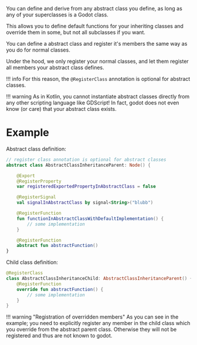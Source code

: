 You can define and derive from any abstract class you define, as long as any of your superclasses is a Godot class.

This allows you to define default functions for your inheriting classes and override them in some, but not all subclasses if you want.

You can define a abstract class and register it's members the same way as you do for normal classes.

Under the hood, we only register your normal classes, and let them register all members your abstract class defines.

!!! info
    For this reason, the `@RegisterClass` annotation is optional for abstract classes.

!!! warning
    As in Kotlin, you cannot instantiate abstract classes directly from any other scripting language like GDScript! In fact, godot does not even know (or care) that your abstract class exists.

# Example

Abstract class definition:

```kotlin
// register class annotation is optional for abstract classes
abstract class AbstractClassInheritanceParent: Node() {

    @Export
    @RegisterProperty
    var registeredExportedPropertyInAbstractClass = false

    @RegisterSignal
    val signalInAbstractClass by signal<String>("blubb")

    @RegisterFunction
    fun functionInAbstractClassWithDefaultImplementation() {
        // some implementation
    }

    @RegisterFunction
    abstract fun abstractFunction()
}
```

Child class definition:

```kotlin
@RegisterClass
class AbstractClassInheritanceChild: AbstractClassInheritanceParent() {
    @RegisterFunction
    override fun abstractFunction() {
        // some implementation
    }
}
```

!!! warning "Registration of overridden members"
    As you can see in the example; you need to explicitly register any member in the child class which you override from the abstract parent class. Otherwise they will not be registered and thus are not known to godot.